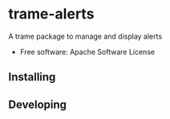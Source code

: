 # trame-alerts

A trame package to manage and display alerts


* Free software: Apache Software License

## Installing

## Developing

